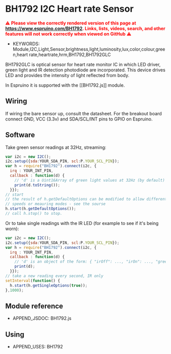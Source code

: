 <!--- Copyright (c) 2020 Gordon Williams, Pur3 Ltd. See the file LICENSE for copying permission. -->
BH1792 I2C Heart rate Sensor
============================

<span style="color:red">:warning: **Please view the correctly rendered version of this page at https://www.espruino.com/BH1792. Links, lists, videos, search, and other features will not work correctly when viewed on GitHub** :warning:</span>

* KEYWORDS: Module,I2C,Light,Sensor,brightness,light,luminosity,lux,color,colour,green,heart rate,heartrate,hrm,BH1792,BH1792GLC

BH1792GLC is optical sensor for heart rate monitor IC in
which LED driver, green light and IR detection photodiode are incorporated. This device drives LED and
provides the intensity of light reflected from body.

In Espruino it is supported with the [[BH1792.js]] module.

Wiring
------

If wiring the bare sensor up, consult the datasheet. For the breakout board connect
GND, VCC (3.3v) and SDA/SCL/INT pins to GPIO on Espruino.


Software
--------

Take green sensor readings at 32Hz, streaming:

```JavaScript
var i2c = new I2C();
i2c.setup({sda:YOUR_SDA_PIN, scl:P.YOUR_SCL_PIN});
var h = require("BH1792").connect(i2c, {
  irq : YOUR_INT_PIN,
  callback : function(d) {
    // 'd' is a Uint16Array of green light values at 32Hz (by default)
    print(d.toString());
  }});
// start
// the result of h.getDefaultOptions can be modified to allow different
// speeds or meauring modes - see the sourse
h.start(h.getDefaultOptions());
// call h.stop() to stop.
```

Or to take single readings with the IR LED (for example to see
if it's being worn):

```JavaScript
var i2c = new I2C();
i2c.setup({sda:YOUR_SDA_PIN, scl:P.YOUR_SCL_PIN});
var h = require("BH1792").connect(i2c, {
  irq : YOUR_INT_PIN,
  callback : function(d) {
    // 'd' is an object of the form: { "irOff": ..., "irOn": ..., "greenOff": ..., "greenOn": ... }
    print(d);
  }});
// take a new reading every second, IR only
setInterval(function() {
  h.start(h.getSingleOptions(true));
},1000);

```

Module reference
---------------

* APPEND_JSDOC: BH1792.js

Using
-----

* APPEND_USES: BH1792
